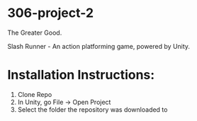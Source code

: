 306-project-2
=============

The Greater Good.

Slash Runner - An action platforming game, powered by Unity.

# Installation Instructions:

1. Clone Repo
2. In Unity, go File -> Open Project
3. Select the folder the repository was downloaded to

